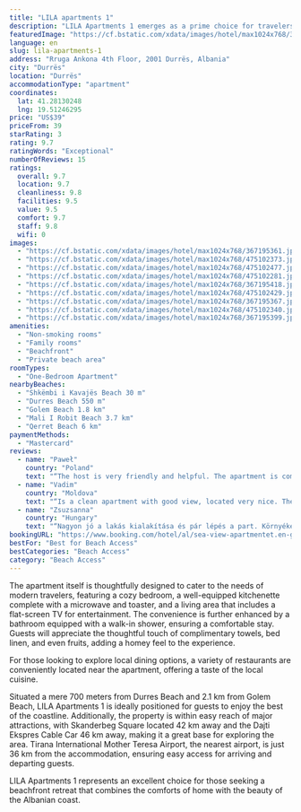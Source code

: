 ```yaml
---
title: "LILA apartments 1"
description: "LILA Apartments 1 emerges as a prime choice for travelers seeking the perfect blend of comfort and convenience, just steps away from the serene Shkëmbi i Kavajës Beach."
featuredImage: "https://cf.bstatic.com/xdata/images/hotel/max1024x768/367195361.jpg?k=9fd893b9ab11cac99e3e5ed28b637c369a4869bbd615998b66e9b1a1290a0814&o=&hp=1"
language: en
slug: lila-apartments-1
address: "Rruga Ankona 4th Floor, 2001 Durrës, Albania"
city: "Durrës"
location: "Durrës"
accommodationType: "apartment"
coordinates:
  lat: 41.28130248
  lng: 19.51246295
price: "US$39"
priceFrom: 39
starRating: 3
rating: 9.7
ratingWords: "Exceptional"
numberOfReviews: 15
ratings:
  overall: 9.7
  location: 9.7
  cleanliness: 9.8
  facilities: 9.5
  value: 9.5
  comfort: 9.7
  staff: 9.8
  wifi: 0
images:
  - "https://cf.bstatic.com/xdata/images/hotel/max1024x768/367195361.jpg?k=9fd893b9ab11cac99e3e5ed28b637c369a4869bbd615998b66e9b1a1290a0814&o=&hp=1"
  - "https://cf.bstatic.com/xdata/images/hotel/max1024x768/475102373.jpg?k=9e4fedef5ac5e229786ae08817a2b379745de88b180f9bbe7ad9be463ed77ed7&o=&hp=1"
  - "https://cf.bstatic.com/xdata/images/hotel/max1024x768/475102477.jpg?k=4dbbf14e7cffc9f273a5f36b2877f0cc154ca91b0b6bb72a132ee85459e8fed4&o=&hp=1"
  - "https://cf.bstatic.com/xdata/images/hotel/max1024x768/475102281.jpg?k=4e8fc22a90d8a6015a6b487bef68cace7613ffa8c30f734fc6a03a93bdeb28ec&o=&hp=1"
  - "https://cf.bstatic.com/xdata/images/hotel/max1024x768/367195418.jpg?k=4177513180f14992a34c892a2db5f16c53527cc4b1cde14a7c17a2526e9aa0d4&o=&hp=1"
  - "https://cf.bstatic.com/xdata/images/hotel/max1024x768/475102429.jpg?k=7e763eb0543ea4f4948e107991e6fedbb9110573a9befa0c8107bd3d5deaa78c&o=&hp=1"
  - "https://cf.bstatic.com/xdata/images/hotel/max1024x768/367195367.jpg?k=a05f9e4978f36c9c052f82e4b2d901d5676bbb69bdaf95d67ae1b7c7231fd682&o=&hp=1"
  - "https://cf.bstatic.com/xdata/images/hotel/max1024x768/475102340.jpg?k=7281b36c73f8d14baecad4340a284fe4607a12ec3ad8e0b9c3cd5b8b58fdd5bf&o=&hp=1"
  - "https://cf.bstatic.com/xdata/images/hotel/max1024x768/367195399.jpg?k=82343b6514cdc3cfb0b9ceb7a90a5b542be9cc8b466e85ed0cfcd7a6a3321df9&o=&hp=1"
amenities:
  - "Non-smoking rooms"
  - "Family rooms"
  - "Beachfront"
  - "Private beach area"
roomTypes:
  - "One-Bedroom Apartment"
nearbyBeaches:
  - "Shkëmbi i Kavajës Beach 30 m"
  - "Durres Beach 550 m"
  - "Golem Beach 1.8 km"
  - "Mali I Robit Beach 3.7 km"
  - "Qerret Beach 6 km"
paymentMethods:
  - "Mastercard"
reviews:
  - name: "Paweł"
    country: "Poland"
    text: "“The host is very friendly and helpful. The apartment is comfortable and modern. In front of the apartment there are some nice restaurants with good prices. We recommend it to everyone. P.S. Thank you for your hospitality 😊”"
  - name: "Vadim"
    country: "Moldova"
    text: "“Is a clean apartment with good view, located very nice. The beach is perfect. The host, Eldi, is a great guy, hwo met me as a friend!”"
  - name: "Zsuzsanna"
    country: "Hungary"
    text: "“Nagyon jó a lakás kialakítása és pár lépés a part. Környéken üzletek, éttermek. Szállásadó kedves és segítőkész.”"
bookingURL: "https://www.booking.com/hotel/al/sea-view-apartmentet.en-gb.html?aid=8035640"
bestFor: "Best for Beach Access"
bestCategories: "Beach Access"
category: "Beach Access"
---
```


The apartment itself is thoughtfully designed to cater to the needs of modern travelers, featuring a cozy bedroom, a well-equipped kitchenette complete with a microwave and toaster, and a living area that includes a flat-screen TV for entertainment. The convenience is further enhanced by a bathroom equipped with a walk-in shower, ensuring a comfortable stay. Guests will appreciate the thoughtful touch of complimentary towels, bed linen, and even fruits, adding a homey feel to the experience.

For those looking to explore local dining options, a variety of restaurants are conveniently located near the apartment, offering a taste of the local cuisine.

Situated a mere 700 meters from Durres Beach and 2.1 km from Golem Beach, LILA Apartments 1 is ideally positioned for guests to enjoy the best of the coastline. Additionally, the property is within easy reach of major attractions, with Skanderbeg Square located 42 km away and the Dajti Ekspres Cable Car 46 km away, making it a great base for exploring the area. Tirana International Mother Teresa Airport, the nearest airport, is just 36 km from the accommodation, ensuring easy access for arriving and departing guests.

LILA Apartments 1 represents an excellent choice for those seeking a beachfront retreat that combines the comforts of home with the beauty of the Albanian coast.